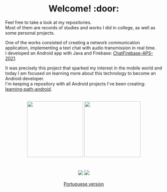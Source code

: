 <div align="center"><h1>Welcome! :door:</h1></div>

Feel free to take a look at my repositories.  
Most of them are records of studies and works I did in college, as well as some personal projects.

One of the works consisted of creating a network communication application, implementing a text chat with audio transmission in real time.  
I developed an Android app with Java and Firebase: [ChatFirebase-APS-2021](https://github.com/Bot-Mateus/ChatFirebase-APS-2021).

It was precisely this project that sparked my interest in the mobile world and today I am focused on learning more about this technology to become an Android developer.  
I'm keeping a repository with all Android projects I've been creating: [learning-path-android](https://github.com/Andreick/learning-path-android).

<div align="center">
  <br>
  <img height="180em" src="https://github-readme-stats.vercel.app/api?username=Andreick&show_icons=true&theme=highcontrast&include_all_commits=true&count_private=true"/>
  <img height="180em" src="https://github-readme-stats.vercel.app/api/top-langs?username=Andreick&layout=compact&theme=highcontrast&langs_count=7&exclude_repo=cracking-codes,automate-the-boring-stuff,autenticacao-biometrica&hide=ShaderLab,HTML,CSS,HLSL,Mathematica,Shell"/>
</div>

#
<div align="center">
  <a href="https://www.linkedin.com/in/andreick-gomes-maia-45b9a5204/"><img src="https://img.shields.io/badge/LinkedIn-0077B5?style=for-the-badge&logo=linkedin&logoColor=white"></a>
  <a href="mailto:andreick.gomes.ismart@gmail.com"><img src="https://img.shields.io/badge/Gmail-D14836?style=for-the-badge&logo=gmail&logoColor=white"></a>
  <br><br>
  <a href="readme/README_pt.md">Portuguese version</a>
</div>